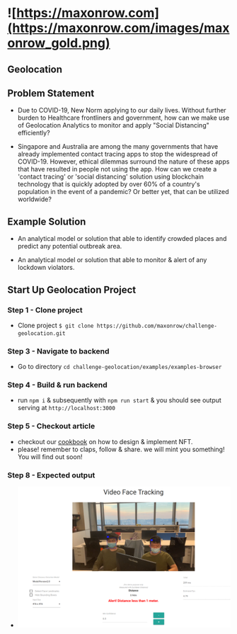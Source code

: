# ![https://maxonrow.com](https://maxonrow.com/images/maxonrow_gold.png)

## Geolocation

## Problem Statement

- Due to COVID-19, New Norm applying to our daily lives. Without further burden to Healthcare frontliners and government, how can we make use of Geolocation Analytics to monitor and apply "Social Distancing" efficiently?

- Singapore and Australia are among the many governments that have already implemented contact tracing apps to stop the widespread of COVID-19. However, ethical dilemmas surround the nature of these apps that have resulted in people not using the app. How can we create a 'contact tracing' or 'social distancing' solution using blockchain technology that is quickly adopted by over 60% of a country's population in the event of a pandemic? Or better yet, that can be utilized worldwide?

## Example Solution

- An analytical model or solution that able to identify crowded places and predict any potential outbreak area.

- An analytical model or solution that able to monitor & alert of any lockdown violators.

## Start Up Geolocation Project

### Step 1 - Clone project

- Clone project `$ git clone https://github.com/maxonrow/challenge-geolocation.git`

### Step 3 - Navigate to backend

- Go to directory `cd challenge-geolocation/examples/examples-browser`

### Step 4 - Build & run backend

- run `npm i` & subsequently with `npm run start` & you should see output serving at `http://localhost:3000`

### Step 5 - Checkout article

- checkout our [cookbook](https://medium.com/) on how to design & implement NFT.
- please! remember to claps, follow & share. we will mint you something! You will find out soon!

### Step 8 - Expected output

- ![screenshot](geolocation.png)
